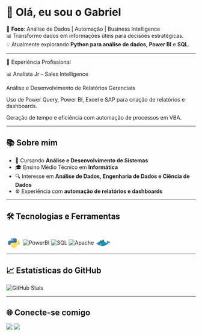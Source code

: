 # 👋 Olá, eu sou o Gabriel

🎯 **Foco**: Análise de Dados | Automação | Business Intelligence  
📊 Transformo dados em informações úteis para decisões estratégicas.  
💡 Atualmente explorando **Python para análise de dados**, **Power BI** e **SQL**.

---

💼 Experiência Profissional

📊 Analista Jr – Sales Intelligence

Análise e Desenvolvimento de Relatórios Gerenciais

Uso de Power Query, Power BI, Excel e SAP para criação de relatórios e dashboards.

Geração de tempo e eficiência com automação de processos em VBA.

---

## 📚 Sobre mim
- 📖 Cursando **Análise e Desenvolvimento de Sistemas**
- 🎓 Ensino Médio Técnico em **Informática**
- 🔍 Interesse em **Análise de Dados, Engenharia de Dados e Ciência de Dados**
- ⚙️ Experiência com **automação de relatórios e dashboards**

---

## 🛠️ Tecnologias e Ferramentas
<div style="display: inline_block"><br>
  <img align="center" alt="Python" height="30" width="40" src="https://raw.githubusercontent.com/devicons/devicon/master/icons/python/python-original.svg">
  <img align="center" alt="PowerBI" height="30" width="40" src="https://upload.wikimedia.org/wikipedia/commons/c/cf/New_Power_BI_Logo.svg">
  <img align="center" alt="SQL" height="30" width="40" src="https://cdn.jsdelivr.net/gh/devicons/devicon/icons/mysql/mysql-original.svg">
  <img align="center" alt="Apache" height="30" width="40" src="https://cdn.jsdelivr.net/gh/devicons/devicon/icons/apache/apache-original.svg">
  <img align="center" alt="Docker" height="30" width="40" src="https://raw.githubusercontent.com/devicons/devicon/master/icons/docker/docker-original.svg">
</div>

---

## 📈 Estatísticas do GitHub
![GitHub Stats](https://github-readme-stats.vercel.app/api?username=gapatelli&show_icons=true&theme=tokyonight&hide_border=true&bg_color=00000000)

---

## 🌐 Conecte-se comigo
<div> 
  <a href = "mailto:gaah2606@gmail.com"><img src="https://img.shields.io/badge/-Gmail-%23333?style=for-the-badge&logo=gmail&logoColor=white"></a>
  <a href="https://www.linkedin.com/in/gabriel-patelli-54970b202/" target="_blank"><img src="https://img.shields.io/badge/-LinkedIn-%230077B5?style=for-the-badge&logo=linkedin&logoColor=white"></a> 
</div>

